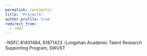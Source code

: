 ```yaml
---
permalink: /projects/
title: "Projects"
author_profile: true
redirect_from: 
  - /md/
---
```

-NSFC 81401484, 61871423
-Longshan Academic Talent Research Supporting Program, SWUST
